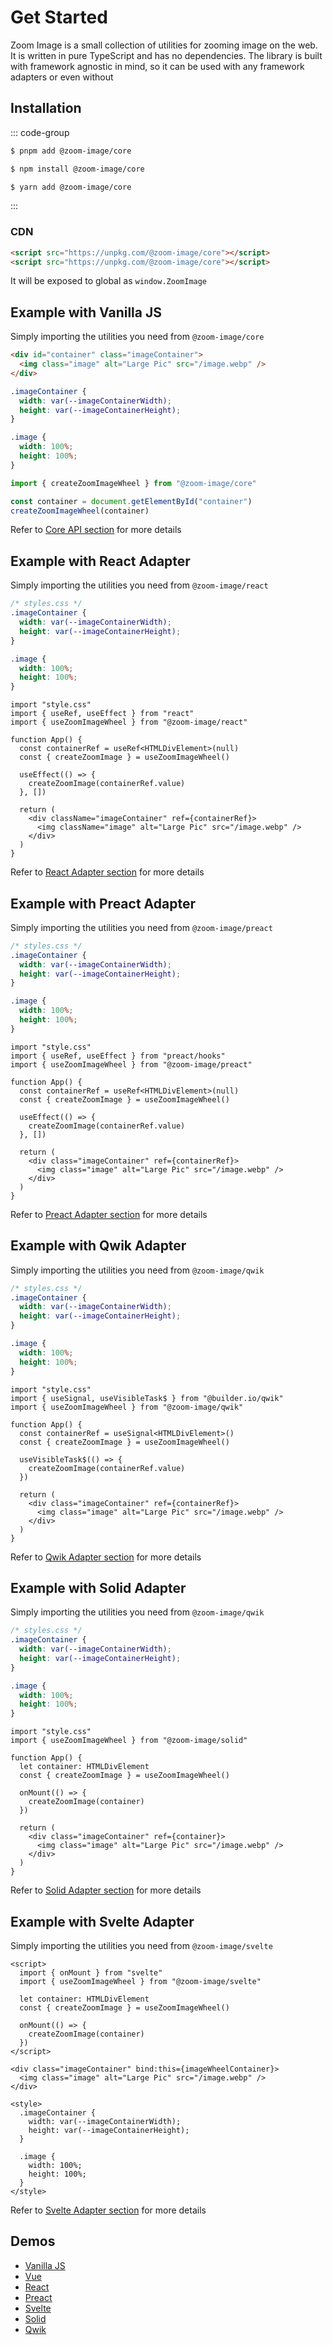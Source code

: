 # Get Started

Zoom Image is a small collection of utilities for zooming image on the web. It is written in pure TypeScript and has no
dependencies. The library is built with framework agnostic in mind, so it can be used with any framework adapters or
even without

## Installation

::: code-group

```sh [pnpm]
$ pnpm add @zoom-image/core
```

```sh [npm]
$ npm install @zoom-image/core
```

```sh [yarn]
$ yarn add @zoom-image/core
```

:::

### CDN

```html
<script src="https://unpkg.com/@zoom-image/core"></script>
<script src="https://unpkg.com/@zoom-image/core"></script>
```

It will be exposed to global as `window.ZoomImage`

## Example with Vanilla JS

Simply importing the utilities you need from `@zoom-image/core`

```html
<div id="container" class="imageContainer">
  <img class="image" alt="Large Pic" src="/image.webp" />
</div>
```

```css
.imageContainer {
  width: var(--imageContainerWidth);
  height: var(--imageContainerHeight);
}

.image {
  width: 100%;
  height: 100%;
}
```

```js
import { createZoomImageWheel } from "@zoom-image/core"

const container = document.getElementById("container")
createZoomImageWheel(container)
```

Refer to [Core API section](/api/) for more details

## Example with React Adapter

Simply importing the utilities you need from `@zoom-image/react`

```css
/* styles.css */
.imageContainer {
  width: var(--imageContainerWidth);
  height: var(--imageContainerHeight);
}

.image {
  width: 100%;
  height: 100%;
}
```

```tsx
import "style.css"
import { useRef, useEffect } from "react"
import { useZoomImageWheel } from "@zoom-image/react"

function App() {
  const containerRef = useRef<HTMLDivElement>(null)
  const { createZoomImage } = useZoomImageWheel()

  useEffect(() => {
    createZoomImage(containerRef.value)
  }, [])

  return (
    <div className="imageContainer" ref={containerRef}>
      <img className="image" alt="Large Pic" src="/image.webp" />
    </div>
  )
}
```

Refer to [React Adapter section](/api/adapters/react) for more details

## Example with Preact Adapter

Simply importing the utilities you need from `@zoom-image/preact`

```css
/* styles.css */
.imageContainer {
  width: var(--imageContainerWidth);
  height: var(--imageContainerHeight);
}

.image {
  width: 100%;
  height: 100%;
}
```

```tsx
import "style.css"
import { useRef, useEffect } from "preact/hooks"
import { useZoomImageWheel } from "@zoom-image/preact"

function App() {
  const containerRef = useRef<HTMLDivElement>(null)
  const { createZoomImage } = useZoomImageWheel()

  useEffect(() => {
    createZoomImage(containerRef.value)
  }, [])

  return (
    <div class="imageContainer" ref={containerRef}>
      <img class="image" alt="Large Pic" src="/image.webp" />
    </div>
  )
}
```

Refer to [Preact Adapter section](/api/adapters/preact) for more details

## Example with Qwik Adapter

Simply importing the utilities you need from `@zoom-image/qwik`

```css
/* styles.css */
.imageContainer {
  width: var(--imageContainerWidth);
  height: var(--imageContainerHeight);
}

.image {
  width: 100%;
  height: 100%;
}
```

```tsx
import "style.css"
import { useSignal, useVisibleTask$ } from "@builder.io/qwik"
import { useZoomImageWheel } from "@zoom-image/qwik"

function App() {
  const containerRef = useSignal<HTMLDivElement>()
  const { createZoomImage } = useZoomImageWheel()

  useVisibleTask$(() => {
    createZoomImage(containerRef.value)
  })

  return (
    <div class="imageContainer" ref={containerRef}>
      <img class="image" alt="Large Pic" src="/image.webp" />
    </div>
  )
}
```

Refer to [Qwik Adapter section](/api/adapters/qwik) for more details

## Example with Solid Adapter

Simply importing the utilities you need from `@zoom-image/qwik`

```css
/* styles.css */
.imageContainer {
  width: var(--imageContainerWidth);
  height: var(--imageContainerHeight);
}

.image {
  width: 100%;
  height: 100%;
}
```

```tsx
import "style.css"
import { useZoomImageWheel } from "@zoom-image/solid"

function App() {
  let container: HTMLDivElement
  const { createZoomImage } = useZoomImageWheel()

  onMount(() => {
    createZoomImage(container)
  })

  return (
    <div class="imageContainer" ref={container}>
      <img class="image" alt="Large Pic" src="/image.webp" />
    </div>
  )
}
```

Refer to [Solid Adapter section](/api/adapters/solid) for more details

## Example with Svelte Adapter

Simply importing the utilities you need from `@zoom-image/svelte`

```svelte
<script>
  import { onMount } from "svelte"
  import { useZoomImageWheel } from "@zoom-image/svelte"

  let container: HTMLDivElement
  const { createZoomImage } = useZoomImageWheel()

  onMount(() => {
    createZoomImage(container)
  })
</script>

<div class="imageContainer" bind:this={imageWheelContainer}>
  <img class="image" alt="Large Pic" src="/image.webp" />
</div>

<style>
  .imageContainer {
    width: var(--imageContainerWidth);
    height: var(--imageContainerHeight);
  }

  .image {
    width: 100%;
    height: 100%;
  }
</style>
```

Refer to [Svelte Adapter section](/api/adapters/svelte) for more details

## Demos

- [Vanilla JS](/examples/vanilla)
- [Vue](/examples/vue)
- [React](/examples/react)
- [Preact](/examples/preact)
- [Svelte](/examples/svelte)
- [Solid](/examples/solid)
- [Qwik](/examples/qwik)
